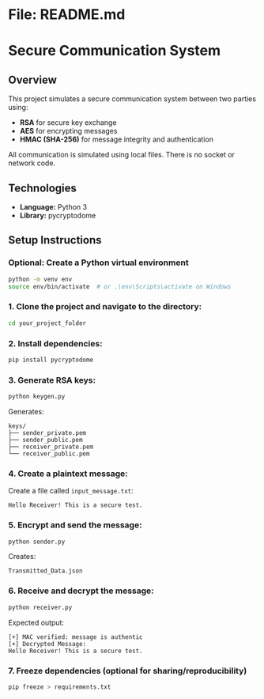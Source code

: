 # File: README.md
# Secure Communication System

## Overview
This project simulates a secure communication system between two parties using:
- **RSA** for secure key exchange
- **AES** for encrypting messages
- **HMAC (SHA-256)** for message integrity and authentication

All communication is simulated using local files. There is no socket or network code.

## Technologies
- **Language:** Python 3
- **Library:** pycryptodome

## Setup Instructions

### Optional: Create a Python virtual environment
```bash
python -m venv env
source env/bin/activate  # or .\env\Scripts\activate on Windows
```

### 1. Clone the project and navigate to the directory:
```bash
cd your_project_folder
```

### 2. Install dependencies:
```bash
pip install pycryptodome
```

### 3. Generate RSA keys:
```bash
python keygen.py
```
Generates:
```
keys/
├── sender_private.pem
├── sender_public.pem
├── receiver_private.pem
└── receiver_public.pem
```

### 4. Create a plaintext message:
Create a file called `input_message.txt`:
```
Hello Receiver! This is a secure test.
```

### 5. Encrypt and send the message:
```bash
python sender.py
```
Creates:
```
Transmitted_Data.json
```

### 6. Receive and decrypt the message:
```bash
python receiver.py
```
Expected output:
```
[+] MAC verified: message is authentic
[+] Decrypted Message:
Hello Receiver! This is a secure test.
```

### 7. Freeze dependencies (optional for sharing/reproducibility)
```bash
pip freeze > requirements.txt
```